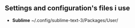 ## Settings and configuration's files i use

- **Sublime**  ~/.config/sublime-text-3/Packages/User/
